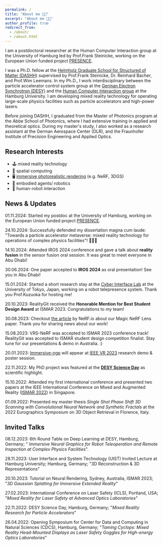 ```yaml
---
permalink: /
title: "About me 👩‍💻"
excerpt: "About me 👩‍💻"
author_profile: true
redirect_from: 
  - /about/
  - /about.html
---
```


I am a postdoctoral researcher at the Human Computer Interaction group at the University of Hamburg led by Prof.Frank Steinicke, working on the European Union funded project [PRESENCE](https://presence-xr.eu/). 

I was a Ph.D. fellow at the [Helmholz Graduate School for Structured of Matter (DASHH)](https://www.dashh.org/) supervised by Prof.Frank Steinicke, Dr. Reinhard Bacher, and Prof.Wim Leemans. In my Ph.D., I work interdisciplinary between the particle accelerator control system group at the [German Electron Synchrotron (DESY)](https://www.desy.de/) and the [Human Computer Interaction group](https://www.inf.uni-hamburg.de/en/inst/ab/hci/people.html) at the Hamburg University. I am developing mixed reality technology for operating large-scale physics facilities such as particle accelerators and high-power lasers.


Before joining DASHH, I graduated from the Master of Photonics program at the Abbe School of Photonics, where I had extensive training in applied and theoretical optics. During my master's study, I also worked as a research assistant at the German Aerospace Center (DLR), and the Fraunhofer Institute of Precision Engineering and Applied Optics.

Research Interests
--------

- 🕹️ mixed reality technology
- 🥽 spatial computing
- 🖥️ [immersive photorealistic rendering](https://github.com/uhhhci/immersive-ngp) (e.g. NeRF, 3DGS)
- 👾 embodied agents/ robotics
- 🤖 human-robot interaction
  
News & Updates
--------

01.11.2024: Started my postdoc at the University of Hamburg, working on the European Union funded project [PRESENCE](https://presence-xr.eu/).

24.10.2024: Successfully defended my dissertation magna cum laude: "Towards a particle accelerator metaverse: mixed reality technology for operations of complex physics facilities"!  🎉🎉🎉

14.10.2024: Attended IROS 2024 conference and gave a talk about **reality fusion** in the sensor fusion oral session. It was great to meet everyone in Abu Dhabi!

30.06.2024: One paper accepted to **IROS 2024** as oral presentation! See you in Abu Dhabi!

15.01.2024: Started a short research stay at the [Cyber Interface Lab](https://www.cyber.t.u-tokyo.ac.jp/ja) at the University of Tokyo, Japan, working on a robot telepresence system. Thank you Prof.Kuzuoka for hosting me!

20.10.2023: RealityGit received the **Honorable Mention for Best Student Design Award** at ISMAR 2023. Congratulations to my team!

30.08.2023: Checkout [the article](https://neuralradiancefields.io/magic-nerf-lens-marries-cad-files-and-nerfs-in-vr/) by NeRF.io about our Magic NeRF Lens paper. Thank you for sharing news about our work!

15.08.2023: VRS-NeRF was accepted to ISMAR 2023 conference track! RealityGit was accepted to ISMAR student design competition finalist. Stay tune for our presentations & demo in Australia. :)

20.01.2023: [Immersive-ngp](ttps://github.com/uhhhci/immersive-ngp) will appear at [IEEE VR 2023](https://ieeevr.org/2023/) research demo & poster session. 

22.11.2022: My PhD project was featured at the **[DESY Science Day](https://indico.desy.de/event/36442/)** as scientific highlight. 

15.10.2022: Attended my first international conference and presented two papers at the IEEE International Conference on Mixed and Augmented Reality ([ISMAR 2022](https://ismar2022.org/)) in Singapore.

01.09.2022: Presented my master thesis *Single Shot Phase Shift 3D Scanning with Convolutional Neural Network and Synthetic Fractals* at the 2022 Eurographics Symposium on 3D Object Retrieval in Florence, Italy.

Invited Talks
--------
08.12.2023: 6th Round Table on Deep Learning at DESY, Hamburg, Germany;  " *Immersive Neural Graphics for Robot Teleoperation and Remote Inspection at Complex Physics Facilities*".

28.11.2023: User Interface and System Technology  (UIST) Invited Lecture at Hamburg University; Hamburg, Germany; "3D Reconstruction & 3D Representations"

20.10.2023: Tutorial on Neural Rendering, Sydney, Australia, ISMAR 2023; "*3D Gaussian Splatting for Immersive Extended Reality*"

27.02.2023: International Conference on Laser Safety (ICLS), Portland, USA; "*Mixed Reality for Laser Safety at Advanced Optics Laboratories*"

22.11.2022: DESY Science Day, Hamburg, Germany; "*Mixed Reality Research for Particle Accelerators*"

26.04.2022: Opening Symposium for Center for Data and Computing in Natural Sciences (CDCS),  Hamburg, Germany; "*Taming Cyclops: Mixed Reality Head-Mounted Displays as Laser Safety Goggles for High-energy Optics Laboratories*"
